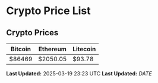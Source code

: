 # Crypto Price List

## Crypto Prices
| Bitcoin | Ethereum | Litecoin |
| ------- | -------- | -------- |
| $86469 | $2050.05 | $93.78 |
**Last Updated:** 2025-03-19 23:23 UTC
**Last Updated:** $DATE$
